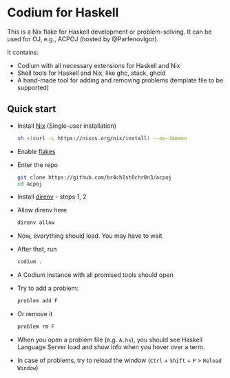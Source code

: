 # Codium for Haskell

This is a Nix flake for Haskell development or problem-solving. It can be used for OJ, e.g., ACPOJ (hosted by @ParfenovIgor).

It contains:
- Codium with all necessary extensions for Haskell and Nix
- Shell tools for Haskell and Nix, like ghc, stack, ghcid
- A hand-made tool for adding and removing problems (template file to be supported)

## Quick start

- Install [Nix](https://nixos.org/download.html) (Single-user installation)
  ```sh
  sh <(curl -L https://nixos.org/nix/install) --no-daemon
  ```

- Enable [flakes](https://nixos.wiki/wiki/Flakes#Permanent)

- Enter the repo
  ```sh
  git clone https://github.com/br4ch1st0chr0n3/acpoj
  cd acpoj
  ```

- Install [direnv](https://nix.dev/tutorials/declarative-and-reproducible-developer-environments#direnv-automatically-activating-the-environment-on-directory-change) - steps 1, 2

- Allow direnv here
  ```sh
  direnv allow
  ```

- Now, everything should load. You may have to wait

- After that, run
  ```sh
  codium .
  ```

- A Codium instance with all promised tools should open

- Try to add a problem:
  ```sh
  problem add F
  ```

- Or remove it
  ```sh
  problem rm F
  ```

- When you open a problem file (e.g. `A.hs`), you should see Haskell Language Server load and show info when you hover over a term.

- In case of problems, try to reload the window (`Ctrl` + `Shift` + `P` > `Reload Window`)